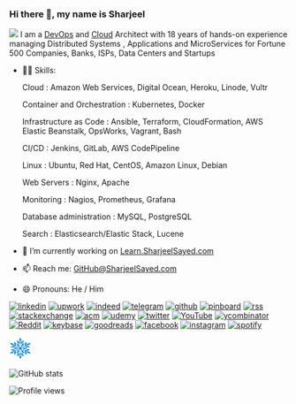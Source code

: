 ### Hi there 👋, my name is Sharjeel
![](http://SharjeelSayed.com)
I am a [DevOps](https://en.wikipedia.org/wiki/DevOps) and [Cloud](https://en.wikipedia.org/wiki/Cloud_computing_architecture) Architect with 18 years of hands-on experience managing Distributed Systems , Applications and MicroServices for Fortune 500 Companies, Banks, ISPs, Data Centers and Startups

- 👨‍💻 Skills:
    
    Cloud : Amazon Web Services, Digital Ocean, Heroku, Linode, Vultr

    Container and Orchestration : Kubernetes, Docker

    Infrastructure as Code : Ansible, Terraform, CloudFormation, AWS Elastic Beanstalk, OpsWorks, Vagrant, Bash

    CI/CD : Jenkins, GitLab, AWS CodePipeline

    Linux : Ubuntu, Red Hat, CentOS, Amazon Linux, Debian

    Web Servers : Nginx, Apache

    Monitoring : Nagios, Prometheus, Grafana

    Database administration : MySQL, PostgreSQL

    Search : Elasticsearch/Elastic Stack, Lucene

- 🔭 I’m currently working on [Learn.SharjeelSayed.com](https://Learn.SharjeelSayed.com)
- 📫 Reach me: GitHub@SharjeelSayed.com 
- 😄 Pronouns: He / Him 

[<img src='https://cdn.jsdelivr.net/npm/simple-icons@3.0.1/icons/linkedin.svg' alt='linkedin' height='40'>](https://www.linkedin.com/in/SharjeelSayed/)  [<img src='https://cdn.jsdelivr.net/npm/simple-icons@3.0.1/icons/upwork.svg' alt='upwork' height='40'>](https://www.upwork.com/fl/sharjeelsayed)  [<img src='https://cdn.jsdelivr.net/npm/simple-icons@3.0.1/icons/indeed.svg' alt='indeed' height='40'>](https://my.indeed.com/p/sharje-elsayed)  [<img src='https://cdn.jsdelivr.net/npm/simple-icons@3.0.1/icons/telegram.svg' alt='telegram' height='40'>](https://t.me/sharjeelsayed)  [<img src='https://cdn.jsdelivr.net/npm/simple-icons@3.0.1/icons/github.svg' alt='github' height='40'>](https://github.com/SharjeelSayed)  [<img src='https://cdn.jsdelivr.net/npm/simple-icons@3.0.1/icons/pinboard.svg' alt='pinboard' height='40'>](https://pinboard.in/u:sharjeelsayed)  [<img src='https://cdn.jsdelivr.net/npm/simple-icons@3.0.1/icons/rss.svg' alt='rss' height='40'>](http://opml.sharjeelsayed.com/)  [<img src='https://cdn.jsdelivr.net/npm/simple-icons@3.0.1/icons/stackexchange.svg' alt='stackexchange' height='40'>](https://stackexchange.com/users/6550/sharjeel?tab=accounts)  [<img src='https://cdn.jsdelivr.net/npm/simple-icons@3.0.1/icons/acm.svg' alt='acm' height='40'>](http://member.acm.org/~sharjeelsayed)  [<img src='https://cdn.jsdelivr.net/npm/simple-icons@3.0.1/icons/udemy.svg' alt='udemy' height='40'>](https://www.udemy.com/user/sharjeel-sayed/)  [<img src='https://cdn.jsdelivr.net/npm/simple-icons@3.0.1/icons/twitter.svg' alt='twitter' height='40'>](https://twitter.com/SharjeelSayed)  [<img src='https://cdn.jsdelivr.net/npm/simple-icons@3.0.1/icons/youtube.svg' alt='YouTube' height='40'>](https://www.youtube.com/channel/UCWj0bwxHxOBha4GkGABZPLQ)  [<img src='https://cdn.jsdelivr.net/npm/simple-icons@3.0.1/icons/ycombinator.svg' alt='ycombinator' height='40'>](https://news.ycombinator.com/user?id=sharjeelsayed)  [<img src='https://cdn.jsdelivr.net/npm/simple-icons@3.0.1/icons/reddit.svg' alt='Reddit' height='40'>](https://www.reddit.com/user/SharjeelSayed)  [<img src='https://cdn.jsdelivr.net/npm/simple-icons@3.0.1/icons/keybase.svg' alt='keybase' height='40'>](https://keybase.io/sharjeel)  [<img src='https://cdn.jsdelivr.net/npm/simple-icons@3.0.1/icons/goodreads.svg' alt='goodreads' height='40'>](https://www.goodreads.com/sharjeelsayed)  [<img src='https://cdn.jsdelivr.net/npm/simple-icons@3.0.1/icons/facebook.svg' alt='facebook' height='40'>](https://www.facebook.com/SharjeelSayed)  [<img src='https://cdn.jsdelivr.net/npm/simple-icons@3.0.1/icons/instagram.svg' alt='instagram' height='40'>](https://www.instagram.com/SharjeelSayed/)  [<img src='https://cdn.jsdelivr.net/npm/simple-icons@3.0.1/icons/spotify.svg' alt='spotify' height='40'>](https://open.spotify.com/user/22jszrk35ji6sm6qewxzsly4a)  

<a href='https://archiveprogram.github.com/'><img src='https://raw.githubusercontent.com/acervenky/animated-github-badges/master/assets/acbadge.gif' width='40' height='40'></a> 

![GitHub stats](https://github-readme-stats.vercel.app/api?username=SharjeelSayed&show_icons=true)  

![Profile views](https://gpvc.arturio.dev/SharjeelSayed)
